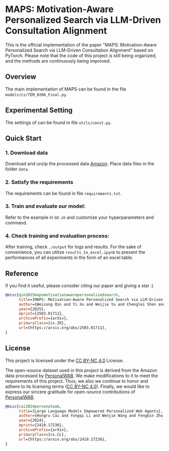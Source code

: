 


# MAPS: Motivation-Aware Personalized Search via LLM-Driven Consultation Alignment


This is the official implementation of the paper "MAPS: Motivation-Aware Personalized Search via LLM-Driven Consultation Alignment" based on PyTorch. Please note that the code of this project is still being organized, and the methods are continuously being improved.


## Overview

The main implementation of MAPS can be found in the file `models/cs/TEM_0206_Final.py`.

## Experimental Setting
The settings of can be found in file `utils/const.py`.


## Quick Start

### 1. Download data
Download and unzip the processed data [Amazon](https://pan.baidu.com/s/1mXzVD8tjeD0wyOS879xGWA?pwd=3rbm). Place data files in the folder `data`.

### 2. Satisfy the requirements
The requirements can be found in file `requirements.txt`.

### 3. Train and evaluate our model:
Refer to the example in `GO.sh` and customize your hyperparameters and command.

### 4. Check training and evaluation process:
After training, check `./output` for logs and results. For the sake of convenience, you can utilize `results_to_excel.ipynb` to present the performances of all experiments in the form of an excel table.


## Reference

If you find it useful, please consider citing our paper and giving a star :)

```bibtex
@misc{qin2025mapsmotivationawarepersonalizedsearch,
      title={MAPS: Motivation-Aware Personalized Search via LLM-Driven Consultation Alignment}, 
      author={Weicong Qin and Yi Xu and Weijie Yu and Chenglei Shen and Ming He and Jianping Fan and Xiao Zhang and Jun Xu},
      year={2025},
      eprint={2503.01711},
      archivePrefix={arXiv},
      primaryClass={cs.IR},
      url={https://arxiv.org/abs/2503.01711}, 
}
```


## License

This project is licensed under the [CC BY-NC 4.0](https://creativecommons.org/licenses/by-nc/4.0/) License.

The open-source dataset used in this project is derived from the Amazon data processed by [PersonalWAB](https://github.com/HongruCai/PersonalWAB). We make modifications to it to meet the requirements of this project. Thus, we also we continue to honor and adhere to its licensing terms ([CC BY-NC 4.0](https://creativecommons.org/licenses/by-nc/4.0/)). Finally, we would like to express our sincere gratitude for open-source contributions of [PersonalWAB](https://github.com/HongruCai/PersonalWAB).

```bibtex
@misc{cai2024personalwab,
      title={Large Language Models Empowered Personalized Web Agents}, 
      author={Hongru Cai and Yongqi Li and Wenjie Wang and Fengbin Zhu and Xiaoyu Shen and Wenjie Li and Tat-Seng Chua},
      year={2024},
      eprint={2410.17236},
      archivePrefix={arXiv},
      primaryClass={cs.CL},
      url={https://arxiv.org/abs/2410.17236}, 
}
```




